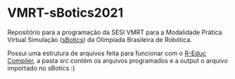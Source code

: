 # VMRT-sBotics2021

Repositório para a programação da SESI VMRT para a Modalidade Prática Virtual Simulação ([sBotics](github.com/sbotics/)) da Olimpíada Brasileira de Robótica.

Possui uma estrutura de arquivos feita para funcionar com o [R-Educ Compiler](https://github.com/Eduardo-Barreto/R-EducCompiler), a pasta src contém os arquivos programados e a output o arquivo importado no sBotics :)
